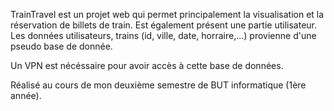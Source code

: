 TrainTravel est un projet web qui permet principalement la visualisation et la réservation de billets de train. 
Est également présent une partie utilisateur. Les données utilisateurs, trains (id, ville, date, horraire,...) provienne d'une pseudo base de donnée.

Un VPN est nécéssaire pour avoir accès à cette base de données.

Réalisé au cours de mon deuxième semestre de BUT informatique (1ère année).
